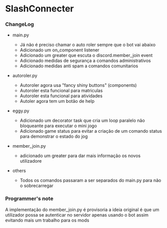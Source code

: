 # SlashConnecter

### ChangeLog

- main.py
    - Já não é preciso chamar o auto roler sempre que o bot vai abaixo  
    - Adicionado um on_component listener
    - Adicionado um greater que escuta o discord.member_join event
    - Adicionado medidas de segurança a comandos administrativos
    - Adicionado medidas anti spam a comandos comunitarios

- autoroler.py
    - Autoroler agora usa "fancy shiny buttons" (components)
    - Autoroler esta funcional para matriculas
    - Autoroler esta funcional para atividades
    - Autoler agora tem um botão de help

- eggy.py
    - Adicionado um decorator task que cria um loop paralelo não bloqueante para executar o mini jogo
    - Adicionado game status para evitar a criação de um comando status para demonstrar o estado do jog

- member_join.py
    - adicionado um greater para dar mais informação os novos utilizadore

- others
    - Todos os comandos passaram a ser separados do main.py para não o sobrecarregar 

### Programmer's note
A implementação do member_join.py é provisoria a ideia original é que um utilizador possa se autenticar no servidor apenas usando o bot assim evitando mais um trabalho para os mods
